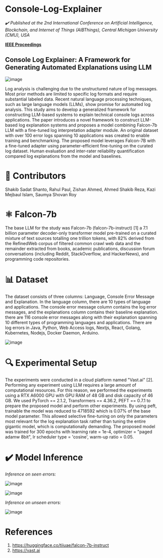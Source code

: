 # Console-Log-Explainer
*✔️ Published at the 2nd International Conference on Artificial Intelligence, Blockchain, and Internet of Things (AIBThings), Central Michigan University (CMU), USA*

**[IEEE Proceedings](https://ieeexplore.ieee.org/document/10863559)**

## Console Log Explainer: A Framework for Generating Automated Explanations using LLM

![image](https://github.com/shakib-sadat/Console-Log-Explainer/assets/62327880/8f49d42f-cbe3-46bf-84c8-b4d945fb45b6)


Log analysis is challenging due to the unstructured nature of log messages. Most prior methods are limited to specific log formats and require substantial labeled data. Recent natural language processing techniques, such as large language models (LLMs), show promise for automated log analysis. This study aims to develop a generalized framework for constructing LLM-based systems to explain technical console logs across applications. The paper introduces a novel framework to construct LLM-based log explanation systems and proposes a model combining Falcon-7b LLM with a fine-tuned log interpretation adapter module. An original dataset with over 100 error logs spanning 10 applications was created to enable training and benchmarking. The proposed model leverages Falcon-7B with a fine-tuned adapter using parameter-efficient fine-tuning on the curated log dataset. Human evaluation and inter-rater reliability quantification compared log explanations from the model and baselines.

# 📝 Contributors
Shakib Sadat Shanto, Rahul Paul, Zishan Ahmed, Ahmed Shakib Reza, Kazi Mejbaul Islam, Saumya Shovan Roy

# ⚛️ Falcon-7b
The base LLM for the study was Falcon-7b (falcon-7b-instruct) [1] a 7.1 billion parameter decoder-only transformer model pre-trained on a curated mixture of text sources totalling one trillion tokens, with 82% derived from the RefinedWeb corpus of filtered common crawl web data and the remainder extracted from books, academic publications, discussion forum conversations (including Reddit, StackOverflow, and HackerNews), and programming code repositories.

# 📊 Dataset
The dataset consists of three columns: Language, Console Error Message and Explanation. In the language column, there are 10 types of language and applications. The console error message column contains the log error messages, and the explanations column contains their baseline explanation. there are 116 console error messages along with their explanation spanning 10 different types of programming languages and applications. There are log errors in Java, Python, Web Access logs, Nextjs, React, Golang, Kubernetes, Nodejs, Docker Daemon, Arduino.

![image](https://github.com/shakib-sadat/Console-Log-Explainer/assets/62327880/dc3f8d90-0a2f-4c14-a12e-dee91ad1093c)

# 🔍 Experimental Setup
The experiments were conducted in a cloud platform named "Vast.ai" [2]. Performing any experiment using LLM requires a large amount of computational resources. For this reason, we performed the experiments using a RTX A6000 GPU with GPU RAM of 48 GB and disk capacity of 46 GB. We used PyTorch == 2.1.2, Transformers == 4.36.2, PEFT == 0.7.1 to prepare the proposed model and perform other experiments. By using peft, trainable the model was reduced to 4718592 which is 0.07% of the base model parameter. This allowed selective fine-tuning on only the parameters most relevant for the log explanation task rather than tuning the entire gigantic model, which is computationally demanding. The proposed model was trained for 300 epochs with learning rate = 1e-4, optimizer = "paged adamw 8bit", lr scheduler type = 'cosine', warm-up ratio = 0.05.

# ✔️ Model Inference
*Inference on seen errors:*

![image](https://github.com/shakib-sadat/Console-Log-Explainer/assets/62327880/3306d6f8-3f10-484e-b99b-fc2fb0e7fbc9)

![image](https://github.com/shakib-sadat/Console-Log-Explainer/assets/62327880/a017c896-f8ec-4b9f-bd8d-40046992ba3c)

*Inference on unseen errors:*

![image](https://github.com/shakib-sadat/Console-Log-Explainer/assets/62327880/891d90b8-d970-4a04-8b3f-3e8c033b9ec5)



# References
1. https://huggingface.co/tiiuae/falcon-7b-instruct
2. https://vast.ai
